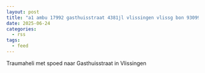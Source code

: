 ```yaml
---
layout: post
title: "a1 ambu 17992 gasthuisstraat 4381jl vlissingen vlissg bon 93099"
date: 2025-06-24
categories: 
  - rss
tags: 
  - feed
---
```


Traumaheli met spoed naar Gasthuisstraat in Vlissingen
